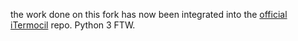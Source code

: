 the work done on this fork has now been integrated into the [official iTermocil](https://github.com/TomAnthony/itermocil) repo. Python 3 FTW.
